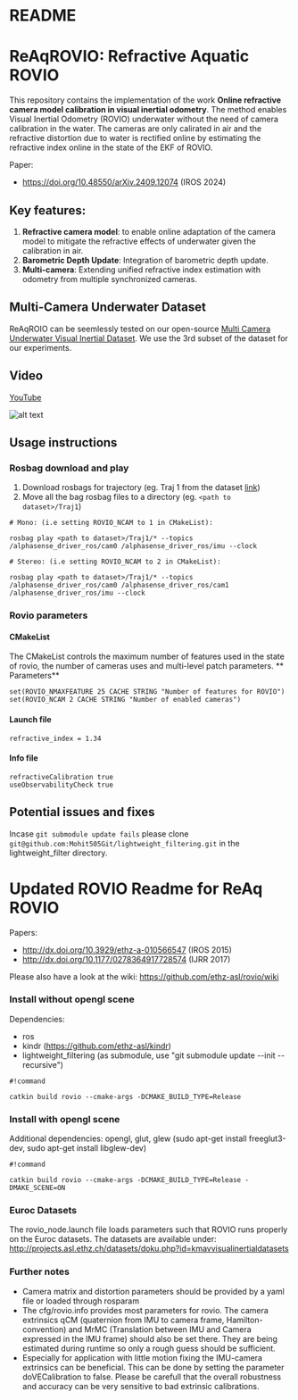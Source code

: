 # README #

# ReAqROVIO: Refractive Aquatic ROVIO #

This repository contains the implementation of the work **Online refractive camera model calibration in visual inertial odometry**. The method enables Visual Inertial Odometry (ROVIO) underwater without the need of camera calibration in the water. The cameras are only calirated in air and the refractive distortion due to water is rectified online by estimating the refractive index online in the state of the EKF of ROVIO.

Paper:
* https://doi.org/10.48550/arXiv.2409.12074 (IROS 2024)

## Key features:
1)  **Refractive camera model**: to enable online adaptation of the camera model to mitigate the refractive effects of underwater given the calibration in air.
2) **Barometric Depth Update**: Integration of barometric depth update.
3) **Multi-camera**: Extending unified refractive index estimation with odometry from multiple synchronized cameras.

## Multi-Camera Underwater Dataset
ReAqROIO can be seemlessly tested on our open-source [Multi Camera Underwater Visual Inertial Dataset](https://github.com/ntnu-arl/underwater-datasets?tab=readme-ov-file#subset-3-trajectories-with-ground-truth-from-motion-capture). We use the 3rd subset of the dataset for our experiments.

## Video
[YouTube](https://www.youtube.com/watch?v=i9Cz8xE-0RI&ab_channel=KostasAlexis)

![alt text](media/Traj1.gif)

## Usage instructions
### Rosbag download and play

1. Download rosbags for trajectory (eg. Traj 1 from the dataset [link](https://ntnu.app.box.com/s/8tpgvtqlrhol8rts929x9h3rbo57mat6))
2. Move all the bag rosbag files to a directory (eg. ```<path to dataset>/Traj1```)
```
# Mono: (i.e setting ROVIO_NCAM to 1 in CMakeList):
 
rosbag play <path to dataset>/Traj1/* --topics /alphasense_driver_ros/cam0 /alphasense_driver_ros/imu --clock

# Stereo: (i.e setting ROVIO_NCAM to 2 in CMakeList):

rosbag play <path to dataset>/Traj1/* --topics /alphasense_driver_ros/cam0 /alphasense_driver_ros/cam1 /alphasense_driver_ros/imu --clock
```

### Rovio parameters
#### CMakeList
The CMakeList controls the maximum number of features used in the state of rovio, the number of cameras uses and multi-level patch parameters. 
** Parameters**
```
set(ROVIO_NMAXFEATURE 25 CACHE STRING "Number of features for ROVIO")
set(ROVIO_NCAM 2 CACHE STRING "Number of enabled cameras")
```
#### Launch file
```
refractive_index = 1.34
```
#### Info file 
```
refractiveCalibration true 
useObservabilityCheck true
```

## Potential issues and fixes
Incase ```git submodule update fails``` please clone ```git@github.com:Mohit505Git/lightweight_filtering.git``` in the lightweight_filter directory.


# Updated ROVIO Readme for ReAq ROVIO


Papers:
* http://dx.doi.org/10.3929/ethz-a-010566547 (IROS 2015)
* http://dx.doi.org/10.1177/0278364917728574 (IJRR 2017)

Please also have a look at the wiki: https://github.com/ethz-asl/rovio/wiki

### Install without opengl scene ###
Dependencies:
* ros
* kindr (https://github.com/ethz-asl/kindr)
* lightweight_filtering (as submodule, use "git submodule update --init --recursive")

```
#!command

catkin build rovio --cmake-args -DCMAKE_BUILD_TYPE=Release
```

### Install with opengl scene ###
Additional dependencies: opengl, glut, glew (sudo apt-get install freeglut3-dev, sudo apt-get install libglew-dev)
```
#!command

catkin build rovio --cmake-args -DCMAKE_BUILD_TYPE=Release -DMAKE_SCENE=ON
```

### Euroc Datasets ###
The rovio_node.launch file loads parameters such that ROVIO runs properly on the Euroc datasets. The datasets are available under:
http://projects.asl.ethz.ch/datasets/doku.php?id=kmavvisualinertialdatasets

### Further notes ###
* Camera matrix and distortion parameters should be provided by a yaml file or loaded through rosparam
* The cfg/rovio.info provides most parameters for rovio. The camera extrinsics qCM (quaternion from IMU to camera frame, Hamilton-convention) and MrMC (Translation between IMU and Camera expressed in the IMU frame) should also be set there. They are being estimated during runtime so only a rough guess should be sufficient.
* Especially for application with little motion fixing the IMU-camera extrinsics can be beneficial. This can be done by setting the parameter doVECalibration to false. Please be carefull that the overall robustness and accuracy can be very sensitive to bad extrinsic calibrations.
